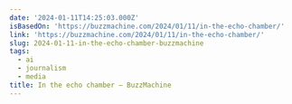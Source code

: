 ```yaml
---
date: '2024-01-11T14:25:03.000Z'
isBasedOn: 'https://buzzmachine.com/2024/01/11/in-the-echo-chamber/'
link: 'https://buzzmachine.com/2024/01/11/in-the-echo-chamber/'
slug: 2024-01-11-in-the-echo-chamber-buzzmachine
tags:
  - ai
  - journalism
  - media
title: In the echo chamber — BuzzMachine
---
```


